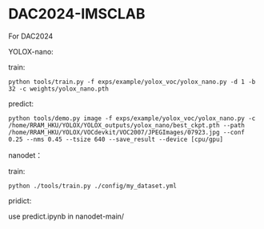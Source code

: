 # DAC2024-IMSCLAB

For DAC2024


YOLOX-nano:

train:
```
python tools/train.py -f exps/example/yolox_voc/yolox_nano.py -d 1 -b 32 -c weights/yolox_nano.pth
```
predict:
```
python tools/demo.py image -f exps/example/yolox_voc/yolox_nano.py -c /home/RRAM_HKU/YOLOX/YOLOX_outputs/yolox_nano/best_ckpt.pth --path /home/RRAM_HKU/YOLOX/VOCdevkit/VOC2007/JPEGImages/07923.jpg --conf 0.25 --nms 0.45 --tsize 640 --save_result --device [cpu/gpu]
```




nanodet：

train:
```
python ./tools/train.py ./config/my_dataset.yml
```

pridict:

use predict.ipynb in nanodet-main/
